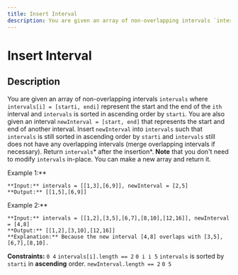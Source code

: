 ```yaml
---
title: Insert Interval
description: You are given an array of non-overlapping intervals `intervals` where `intervals[i] = [starti, endi]
---
```

# Insert Interval
## Description
You are given an array of non-overlapping intervals `intervals` where `intervals[i] = [starti, endi]` represent the start and the end of the `ith` interval and `intervals` is sorted in ascending order by `starti`. You are also given an interval `newInterval = [start, end]` that represents the start and end of another interval.
Insert `newInterval` into `intervals` such that `intervals` is still sorted in ascending order by `starti` and `intervals` still does not have any overlapping intervals (merge overlapping intervals if necessary).
Return `intervals`* after the insertion*.
**Note** that you don&#39;t need to modify `intervals` in-place. You can make a new array and return it.
 
Example 1:**
```
**Input:** intervals = [[1,3],[6,9]], newInterval = [2,5]
**Output:** [[1,5],[6,9]]
```
Example 2:**
```
**Input:** intervals = [[1,2],[3,5],[6,7],[8,10],[12,16]], newInterval = [4,8]
**Output:** [[1,2],[3,10],[12,16]]
**Explanation:** Because the new interval [4,8] overlaps with [3,5],[6,7],[8,10].
```
 
**Constraints:**
	`0 4`
	`intervals[i].length == 2`
	`0 i i 5`
	`intervals` is sorted by `starti` in **ascending** order.
	`newInterval.length == 2`
	`0 5`

